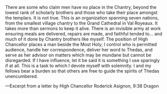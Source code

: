 There are some who claim men have no place in the Chantry, beyond the lowest rank of scholarly brothers and those who take their place amongst the templars. It is not true. This is an organization spanning seven nations, from the smallest village chantry to the Grand Cathedral in Val Royeaux. It takes more than sermons to keep it alive. There is an invisible army at work ensuring meals are delivered, repairs are made, and faithful tended to... and much of it done by Chantry brothers like myself. The position of High Chancellor places a man beside the Most Holy; I control who is permitted audience, handle her correspondence, deliver her word to Thedas, and serve as her advisor on matters which may be mundane but cannot be disregarded. If I have influence, let it be said it is something I use sparingly if at all. This is a task to which I devote myself with solemnity. I and my fellows bear a burden so that others are free to guide the spirits of Thedas unencumbered.

—Excerpt from a letter by High Chancellor Roderick Asignon, 9:38 Dragon
